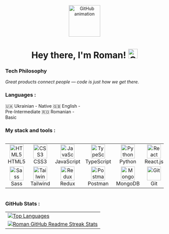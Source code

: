 <div id="header" align="center">
  <img src="./assets/github.gif" width="100" alt="GitHub animation"/>
  <h1>
    Hey there, I'm Roman!
    <img src="./assets/giphy.gif" width="30px" alt="GIF">
  </h1>
</div>

### Tech Philosophy

*Great products connect people — code is just how we get there.*

### Languages :

<div style="display: flex; align-items: flex-start; justify-content: center;">
  <table align="center">
    <tr>
      🇺🇦 Ukrainian - Native
    </tr>
    <tr>
      🇬🇧 English - Pre-Intermediate
    </tr>
    <tr>
      🇷🇴 Romanian - Basic
    </tr>
  </table>
</div>

### My stack and tools :

<div style="display: flex; align-items: flex-start; justify-content: center;">
  <table align="center" style="border-spacing: 24px 12px;">
    <tr>
      <td align="center" width="88">
        <img src="https://cdn.simpleicons.org/html5/EA4335" alt="HTML5" width="44" height="44"/>
        <br>HTML5
      </td>
      <td align="center" width="88">
        <img src="https://cdn.simpleicons.org/css3/1572B6" alt="CSS3" width="44" height="44"/>
        <br>CSS3
      </td>
      <td align="center" width="88">
        <img src="https://cdn.simpleicons.org/javascript/F7DF1E" alt="JavaScript" width="44" height="44"/>
        <br>JavaScript
      </td>
      <td align="center" width="88">
        <img src="https://cdn.simpleicons.org/typescript/3178C6" alt="TypeScript" width="44" height="44"/>
        <br>TypeScript
      </td>
      <td align="center" width="88">
        <img src="https://cdn.simpleicons.org/python/3776AB" alt="Python" width="44" height="44"/>
        <br>Python
      </td>
      <td align="center" width="88">
        <img src="https://cdn.simpleicons.org/react/61DAFB" alt="React" width="44" height="44"/>
        <br>React.js
      </td>
      <td align="center" width="88">
        <img src="https://cdn.simpleicons.org/nextdotjs/000000" alt="Next.js" width="44" height="44"/>
        <br>Next.js
      </td>
      <td align="center" width="88">
        <img src="https://cdn.simpleicons.org/node.js/339933" alt="Node.js" width="44" height="44"/>
        <br>Node.js
      </td>
      <td align="center" width="88">
        <img src="https://cdn.simpleicons.org/postgresql/4169E1" alt="SQL" width="44" height="44"/>
        <br>SQL
      </td>
    </tr>
    <tr>
      <td align="center" width="88">
        <img src="https://cdn.simpleicons.org/sass/CC6699" alt="Sass" width="44" height="44"/>
        <br>Sass
      </td>
      <td align="center" width="88">
        <img src="https://cdn.simpleicons.org/tailwindcss/06B6D4" alt="Tailwind" width="44" height="44"/>
        <br>Tailwind
      </td>
      <td align="center" width="88">
        <img src="https://cdn.simpleicons.org/redux/764ABC" alt="Redux" width="44" height="44"/>
        <br>Redux
      </td>
      <td align="center" width="88">
        <img src="https://cdn.simpleicons.org/postman/FF6C37" alt="Postman" width="44" height="44"/>
        <br>Postman
      </td>
      <td align="center" width="88">
        <img src="https://cdn.simpleicons.org/mongodb/47A248" alt="MongoDB" width="44" height="44"/>
        <br>MongoDB
      </td>
      <td align="center" width="88">
        <img src="https://cdn.simpleicons.org/git/F05032" alt="Git" width="44" height="44"/>
        <br>Git
      </td>
      <td align="center" width="88">
        <img src="https://cdn.simpleicons.org/figma/F24E1E" alt="Figma" width="44" height="44"/>
        <br>Figma
      </td>
    </tr>
  </table>
</div>

### GitHub Stats :

<table align="center">
  <tr>
    <td>
      <a href="https://github.com/romanyshynRDev/github-readme-stats">
        <img align="center" src="https://github-readme-stats.vercel.app/api/top-langs/?username=romanyshynRDev&layout=compact&theme=buefy&hide_border=true" alt="Top Languages" />
      </a>
    </td>
  </tr>
  <tr>
    <td align="center">
      <a href="https://git.io/streak-stats">
        <img src="http://github-readme-streak-stats.herokuapp.com?user=romanyshynRDev&hide_border=true&background=f6f8fa&currStreakLabel=000000&date_format=j%20M%5B%20Y%5D" alt="Roman GitHub Readme Streak Stats" />
      </a>
    </td>
  </tr>
</table>
